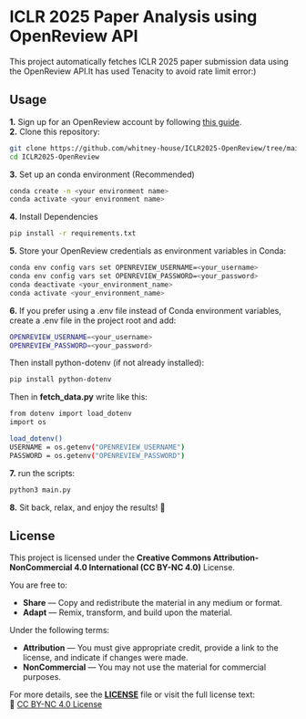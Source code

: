 # **ICLR 2025 Paper Analysis using OpenReview API**  

This project automatically fetches ICLR 2025 paper submission data using the OpenReview API.It has used Tenacity to avoid rate limit error:)

## **Usage**   
**1.** Sign up for an OpenReview account by following [this guide](https://docs.openreview.net/getting-started/creating-an-openreview-profile/signing-up-for-openreview).  
**2.** Clone this repository:  
   ```bash
   git clone https://github.com/whitney-house/ICLR2025-OpenReview/tree/main
   cd ICLR2025-OpenReview
   ```
**3.** Set up an conda environment (Recommended)
   ```bash
   conda create -n <your environment name>
   conda activate <your environment name>
   ```  
   
**4.** Install Dependencies
   ```bash
   pip install -r requirements.txt
   ```
   
**5.** Store your OpenReview credentials as environment variables in Conda:
   ```bash
   conda env config vars set OPENREVIEW_USERNAME=<your_username>
   conda env config vars set OPENREVIEW_PASSWORD=<your_password>
   conda deactivate <your_environment_name>
   conda activate <your_environment_name>
   ```
   
**6.** If you prefer using a .env file instead of Conda environment variables, create a .env file in the project root and add:
   ```bash
   OPENREVIEW_USERNAME=<your_username>
   OPENREVIEW_PASSWORD=<your_password>
   ```
   Then install python-dotenv (if not already installed):
   ```bash
   pip install python-dotenv
   ```
   Then in **fetch_data.py** write like this:
   ```bash
   from dotenv import load_dotenv
   import os

   load_dotenv()  
   USERNAME = os.getenv("OPENREVIEW_USERNAME")
   PASSWORD = os.getenv("OPENREVIEW_PASSWORD")
   ```  

**7.** run the scripts: 
   ```bash
   python3 main.py
   ```

**8.** Sit back, relax, and enjoy the results! 🎉

## License

This project is licensed under the **Creative Commons Attribution-NonCommercial 4.0 International (CC BY-NC 4.0)** License.  

You are free to:
- **Share** — Copy and redistribute the material in any medium or format.
- **Adapt** — Remix, transform, and build upon the material.

Under the following terms:
- **Attribution** — You must give appropriate credit, provide a link to the license, and indicate if changes were made.
- **NonCommercial** — You may not use the material for commercial purposes.

For more details, see the **[LICENSE](LICENSE)** file or visit the full license text:  
🔗 [CC BY-NC 4.0 License](https://creativecommons.org/licenses/by-nc/4.0/)


